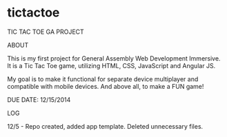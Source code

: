 tictactoe
=========

TIC TAC TOE GA PROJECT

ABOUT

This is my first project for General Assembly Web Development Immersive. It is a Tic Tac Toe game, utilizing HTML, CSS, JavaScript and Angular JS.

My goal is to make it functional for separate device multiplayer and compatible with mobile devices. And above all, to make a FUN game!


DUE DATE: 12/15/2014

LOG

12/5 - Repo created, added app template. Deleted unnecessary files.


